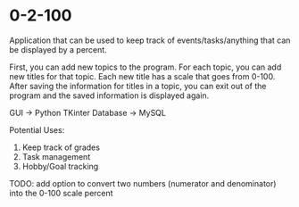 # 0-2-100

Application that can be used to keep track of events/tasks/anything that can be displayed by a percent.

First, you can add new topics to the program. For each topic, you can add new titles for that topic. Each new title has a scale that goes from 0-100.
After saving the information for titles in a topic, you can exit out of the program and the saved information is displayed again.

GUI -> Python TKinter
Database -> MySQL



Potential Uses:
1) Keep track of grades
2) Task management
3) Hobby/Goal tracking



TODO: add option to convert two numbers (numerator and denominator) into the 0-100 scale percent
